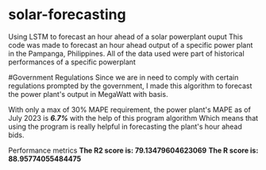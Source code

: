 # solar-forecasting
Using LSTM to forecast an hour ahead of a solar powerplant ouput
This code was made to forecast an hour ahead output of a specific power plant in the Pampanga, Philippines.
All of the data used were part of historical performances of a specific powerplant

#Government Regulations
Since we are in need to comply with certain regulations prompted by the government,
I made this algorithm to forecast the power plant's output in MegaWatt with basis. 

With only a max of 30% MAPE requirement, the power plant's MAPE as of July 2023 is **_6.7%_** with the help of this program algorithm
Which means that using the program is really helpful in forecasting the plant's hour ahead bids.  

Performance metrics
**The R2 score is:  79.13479604623069**
**The R score is:  88.95774055484475**
